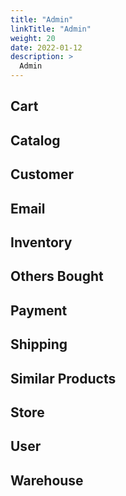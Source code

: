 ```yaml
---
title: "Admin"
linkTitle: "Admin"
weight: 20
date: 2022-01-12
description: >
  Admin
---
```



## Cart


## Catalog


## Customer


## Email


## Inventory


## Others Bought


## Payment


## Shipping


## Similar Products


## Store


## User


## Warehouse

